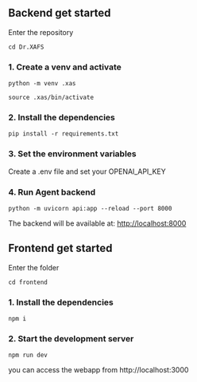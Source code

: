 ## Backend get started 

Enter the repository

```
cd Dr.XAFS 

```
### 1. Create a venv and activate 
```
python -m venv .xas
```
```
source .xas/bin/activate
```


### 2. Install the dependencies
```
pip install -r requirements.txt
```

### 3. Set the environment variables

Create a .env file and set your OPENAI_API_KEY

###

### 4. Run Agent backend
```
python -m uvicorn api:app --reload --port 8000
```

The backend will be available at: [http://localhost:8000](http://localhost:8000)

## Frontend get started
Enter the folder
```
cd frontend
```
###  1. Install the dependencies

```
npm i
```


###  2. Start the development server

```
npm run dev
```
you can access the webapp from http://localhost:3000

